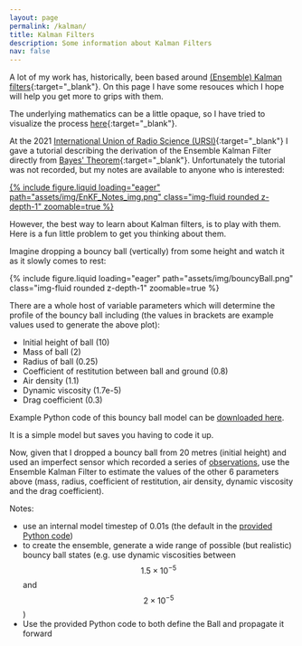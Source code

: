```yaml
---
layout: page
permalink: /kalman/
title: Kalman Filters
description: Some information about Kalman Filters
nav: false
---
```


A lot of my work has, historically, been based around [(Ensemble) Kalman filters](https://en.wikipedia.org/wiki/Ensemble_Kalman_filter){:target="\_blank"}. On this page I have some resouces which I hope will help you get more to grips with them.

The underlying mathematics can be a little opaque, so I have tried to visualize the process [here](https://www.ursi.org/Publications/RadioScienceLetters/Volume3/RSL21-0027-final.pdf){:target="\_blank"}.

At the 2021 [International Union of Radio Science (URSI)](https://ursi.org/homepage.php){:target="\_blank"} I gave a tutorial describing the derivation of the Ensemble Kalman Filter directly from [Bayes' Theorem](https://en.wikipedia.org/wiki/Bayes%27_theorem){:target="\_blank"}. Unfortunately the tutorial was not recorded, but my notes are available to anyone who is interested:

<div class="row mt-3">
    <div class="col-sm mt-3 mt-md-0">
        <a href="/assets/files/EnKF_Notes.pdf" target="_blank">
            {% include figure.liquid loading="eager" path="assets/img/EnKF_Notes_img.png" class="img-fluid rounded z-depth-1" zoomable=true %}
        </a>
    </div>
</div>

However, the best way to learn about Kalman filters, is to play with them. Here is a fun little problem to get you thinking about them.

Imagine dropping a bouncy ball (vertically) from some height and watch it as it slowly comes to rest:

<div class="row mt-3">
    <div class="col-sm mt-3 mt-md-0">
        {% include figure.liquid loading="eager" path="assets/img/bouncyBall.png" class="img-fluid rounded z-depth-1" zoomable=true %}
    </div>
</div>

There are a whole host of variable parameters which will determine the profile of the bouncy ball including (the values in brackets are example values used to generate the above plot):

- Initial height of ball (10)
- Mass of ball (2)
- Radius of ball (0.25)
- Coefficient of restitution between ball and ground (0.8)
- Air density (1.1)
- Dynamic viscosity (1.7e-5)
- Drag coefficient (0.3)

Example Python code of this bouncy ball model can be [downloaded here](/assets/files/bouncyBall.py).

It is a simple model but saves you having to code it up.

Now, given that I dropped a bouncy ball from 20 metres (initial height) and used an imperfect sensor which recorded a series of [observations](/assets/files/bouncyBallObs.csv), use the Ensemble Kalman Filter to estimate the values of the other 6 parameters above (mass, radius, coefficient of restitution, air density, dynamic viscosity and the drag coefficient).

Notes:

- use an internal model timestep of 0.01s (the default in the [provided Python code](/assets/files/bouncyBall.py))
- to create the ensemble, generate a wide range of possible (but realistic) bouncy ball states (e.g. use dynamic viscosities between $$1.5\times 10^{-5}$$ and $$2\times 10^{-5}$$)
- Use the provided Python code to both define the Ball and propagate it forward
